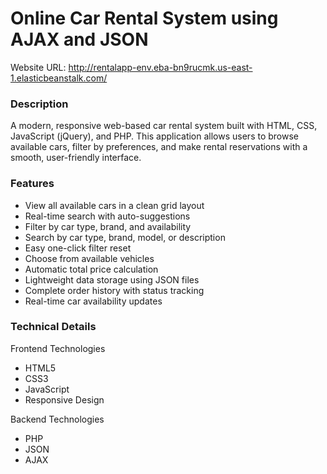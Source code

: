 <h1>Online Car Rental System using AJAX and JSON</h1>

Website URL: http://rentalapp-env.eba-bn9rucmk.us-east-1.elasticbeanstalk.com/

<h3>Description</h3>
 A modern, responsive web-based car rental system built with HTML, CSS, JavaScript (jQuery), and PHP. This application allows users to browse available cars, filter by preferences, and make rental reservations with a smooth, user-friendly interface.

<h3>Features</h3>

- View all available cars in a clean grid layout
- Real-time search with auto-suggestions
- Filter by car type, brand, and availability
- Search by car type, brand, model, or description
- Easy one-click filter reset
- Choose from available vehicles
- Automatic total price calculation
- Lightweight data storage using JSON files
- Complete order history with status tracking
- Real-time car availability updates

<h3>Technical Details</h3>

Frontend Technologies
- HTML5
- CSS3
- JavaScript 
- Responsive Design

Backend Technologies
- PHP
- JSON
- AJAX